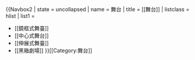 {{Navbox2
| state      = uncollapsed
| name       = 舞台
| title      = [[舞台]]
| listclass  = hlist
| list1      =
* [[鏡框式舞臺]]
* [[中心式舞台]]
* [[伸展式舞臺]]
* [[黑箱劇場]]
}}[[Category:舞台]]